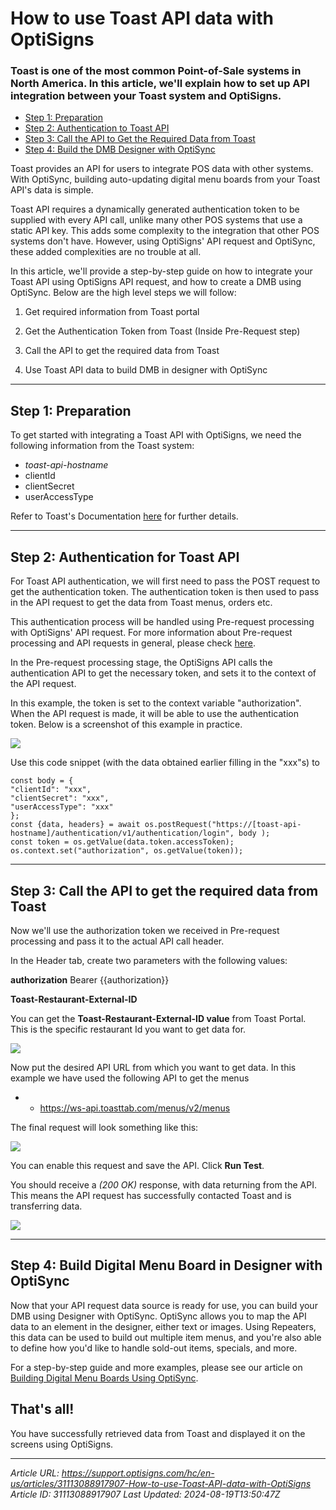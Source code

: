 # How to use Toast API data with OptiSigns

### Toast is one of the most common Point-of-Sale systems in North America. In this article, we'll explain how to set up API integration between your Toast system and OptiSigns.

- [Step 1: Preparation](#Step1)
- [Step 2: Authentication to Toast API](#Step2)
- [Step 3: Call the API to Get the Required Data from Toast](#Step3)
- [Step 4: Build the DMB Designer with OptiSync](#Step4)

Toast provides an API for users to integrate POS data with other systems. With OptiSync, building auto-updating digital menu boards from your Toast API's data is simple.

Toast API requires a dynamically generated authentication token to be supplied with every API call, unlike many other POS systems that use a static API key. This adds some complexity to the integration that other POS systems don't have. However, using OptiSigns' API request and OptiSync, these added complexities are no trouble at all.

In this article, we'll provide a step-by-step guide on how to integrate your Toast API using OptiSigns API request, and how to create a DMB using OptiSync. Below are the high level steps we will follow:

1. Get required information from Toast portal

2. Get the Authentication Token from Toast (Inside Pre-Request step)

3. Call the API to get the required data from Toast

4. Use Toast API data to build DMB in designer with OptiSync

---

## Step 1: Preparation

To get started with integrating a Toast API with OptiSigns, we need the following information from the Toast system:

- *toast-api-hostname*
- clientId
- clientSecret
- userAccessType

Refer to Toast's Documentation [here](https://doc.toasttab.com/doc/devguide/portalHowToBuildAToastIntegration.html) for further details.

---

## Step 2: Authentication for Toast API

For Toast API authentication, we will first need to pass the POST request to get the authentication token. The authentication token is then used to pass in the API request to get the data from Toast menus, orders etc.

This authentication process will be handled using Pre-request processing with OptiSigns' API request. For more information about Pre-request processing and API requests in general, please check [here](https://support.optisigns.com/hc/en-us/articles/22875592994195).

In the Pre-request processing stage, the OptiSigns API calls the authentication API to get the necessary token, and sets it to the context of the API request.

In this example, the token is set to the context variable "authorization". When the API request is made, it will be able to use the authentication token. Below is a screenshot of this example in practice.

![](https://support.optisigns.com/hc/article_attachments/31870675893011)

Use this code snippet (with the data obtained earlier filling in the "xxx"s) to

```
const body = {  
"clientId": "xxx",  
"clientSecret": "xxx",  
"userAccessType": "xxx"  
};  
const {data, headers} = await os.postRequest("https://[toast-api-hostname]/authentication/v1/authentication/login", body );  
const token = os.getValue(data.token.accessToken);  
os.context.set("authorization", os.getValue(token));
```

---

## Step 3: Call the API to get the required data from Toast

Now we'll use the authorization token we received in Pre-request processing and pass it to the actual API call header.

In the Header tab, create two parameters with the following values:

**authorization** Bearer {{authorization}}

**Toast-Restaurant-External-ID**

You can get the **Toast-Restaurant-External-ID value** from Toast Portal. This is the specific restaurant Id you want to get data for.

![](https://support.optisigns.com/hc/article_attachments/31870675894035)

Now put the desired API URL from which you want to get data. In this example we have used the following API to get the menus

- - <https://ws-api.toasttab.com/menus/v2/menus>

The final request will look something like this:

![](https://support.optisigns.com/hc/article_attachments/31870675898515)

You can enable this request and save the API. Click **Run Test**.

You should receive a *(200 OK)* response, with data returning from the API. This means the API request has successfully contacted Toast and is transferring data.

![](https://support.optisigns.com/hc/article_attachments/31870683910291)

---

## Step 4: Build Digital Menu Board in Designer with OptiSync

Now that your API request data source is ready for use, you can build your DMB using Designer with OptiSync. OptiSync allows you to map the API data to an element in the designer, either text or images. Using Repeaters, this data can be used to build out multiple item menus, and you're also able to define how you'd like to handle sold-out items, specials, and more.

For a step-by-step guide and more examples, please see our article on [Building Digital Menu Boards Using OptiSync](https://support.optisigns.com/hc/en-us/articles/31860170199955-Integrating-Point-of-Sale-POS-Systems-to-Build-Digital-Menu-Boards-with-OptiSync).

## That's all!

You have successfully retrieved data from Toast and displayed it on the screens using OptiSigns.

---
*Article URL: https://support.optisigns.com/hc/en-us/articles/31113088917907-How-to-use-Toast-API-data-with-OptiSigns*
*Article ID: 31113088917907*
*Last Updated: 2024-08-19T13:50:47Z*
